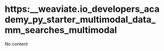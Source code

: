 # https:__weaviate.io_developers_academy_py_starter_multimodal_data_mm_searches_multimodal
No content